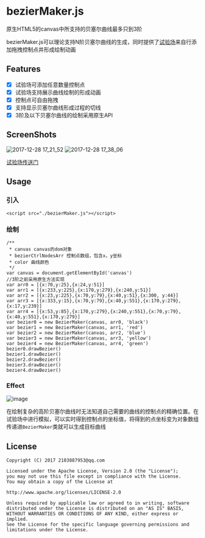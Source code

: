 # bezierMaker.js
原生HTML5的canvas中所支持的贝塞尔曲线最多只到3阶

bezierMaker.js可以理论支持N阶贝塞尔曲线的生成，同时提供了[试验场](https://aaaaaaaty.github.io/bezierMaker.js/playground/playground.html)来自行添加拖拽控制点并形成绘制动画

## Features
- [x] 试验场可添加任意数量控制点
- [x] 试验场支持展示曲线绘制的形成动画
- [x] 控制点可自由拖拽
- [x] 支持显示贝塞尔曲线形成过程的切线
- [x] 3阶及以下贝塞尔曲线的绘制采用原生API

## ScreenShots
![2017-12-28 17_21_52](https://user-images.githubusercontent.com/15126694/34406374-a5ebec54-ebf3-11e7-8a60-705261c7d0e4.gif)
![2017-12-28 17_38_06](https://user-images.githubusercontent.com/15126694/34406896-71c66528-ebf6-11e7-8aa0-7dcd16ef189e.gif)

[试验场传送门](https://aaaaaaaty.github.io/bezierMaker.js/playground/playground.html)
## Usage
### 引入
```
<script src="./bezierMaker.js"></script>
```
### 绘制
```
/**
 * canvas canvas的dom对象
 * bezierCtrlNodesArr 控制点数组，包含x，y坐标
 * color 曲线颜色
 */
var canvas = document.getElementById('canvas')
//3阶之前采用原生方法实现
var arr0 = [{x:70,y:25},{x:24,y:51}]
var arr1 = [{x:233,y:225},{x:170,y:279},{x:240,y:51}]
var arr2 = [{x:23,y:225},{x:70,y:79},{x:40,y:51},{x:300, y:44}]
var arr3 = [{x:333,y:15},{x:70,y:79},{x:40,y:551},{x:170,y:279},{x:17,y:239}]
var arr4 = [{x:53,y:85},{x:170,y:279},{x:240,y:551},{x:70,y:79},{x:40,y:551},{x:170,y:279}]
var bezier0 = new BezierMaker(canvas, arr0, 'black')
var bezier1 = new BezierMaker(canvas, arr1, 'red')
var bezier2 = new BezierMaker(canvas, arr2, 'blue')
var bezier3 = new BezierMaker(canvas, arr3, 'yellow')
var bezier4 = new BezierMaker(canvas, arr4, 'green')
bezier0.drawBezier()
bezier1.drawBezier()
bezier2.drawBezier()
bezier3.drawBezier()
bezier4.drawBezier()
```
### Effect
![image](https://user-images.githubusercontent.com/15126694/34406670-50cf6e10-ebf5-11e7-9299-9cfb983e5f78.png)

在绘制复杂的高阶贝塞尔曲线时无法知道自己需要的曲线的控制点的精确位置。在试验场中进行模拟，可以实时得到控制点的坐标值，将得到的点坐标变为对象数组传递进```BezierMaker```类就可以生成目标曲线

## License
```
Copyright (C) 2017 2103887953@qq.com

Licensed under the Apache License, Version 2.0 (the "License");
you may not use this file except in compliance with the License.
You may obtain a copy of the License at

http://www.apache.org/licenses/LICENSE-2.0

Unless required by applicable law or agreed to in writing, software
distributed under the License is distributed on an "AS IS" BASIS,
WITHOUT WARRANTIES OR CONDITIONS OF ANY KIND, either express or implied.
See the License for the specific language governing permissions and
limitations under the License.
```